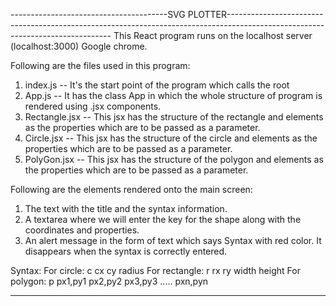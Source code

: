 ---------------------------------------SVG PLOTTER-------------------------------------------------------------------------------------------------------------------------------
This React program runs on the localhost server (localhost:3000) Google chrome.

Following are the files used in this program:

1. index.js -- It's the start point of the program which calls the root
2. App.js -- It has the class App in which the whole structure of program is rendered using .jsx components.
3. Rectangle.jsx -- This jsx has the structure of the rectangle and elements as the properties which are to be passed as a parameter.
4. Circle.jsx -- This jsx has the structure of the circle and elements as the properties which are to be passed as a parameter.
5. PolyGon.jsx -- This jsx has the structure of the polygon and elements as the properties which are to be passed as a parameter.


Following are the elements rendered onto the main screen:
1. The text with the title and the syntax information.
2. A textarea where we will enter the key for the shape along with the coordinates and properties.
3. An alert message in the form of text which says Syntax with red color. It disappears when the syntax is correctly entered.

Syntax:
For circle: c cx cy radius
For rectangle: r rx ry width height
For polygon: p px1,py1 px2,py2 px3,py3 ..... pxn,pyn


---------------------------------------------------------------------------------------------------------------------------
